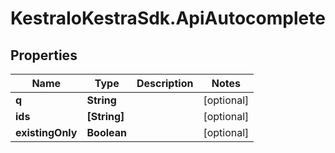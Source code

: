 # KestraIoKestraSdk.ApiAutocomplete

## Properties

Name | Type | Description | Notes
------------ | ------------- | ------------- | -------------
**q** | **String** |  | [optional] 
**ids** | **[String]** |  | [optional] 
**existingOnly** | **Boolean** |  | [optional] 


